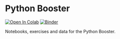 # Python Booster

[![Open In
Colab](https://colab.research.google.com/assets/colab-badge.svg)](https://colab.research.google.com/scm.cms.hu-berlin.de/digital-history/lehre/python-booster)
[![Binder](https://mybinder.org/badge_logo.svg)](https://mybinder.org/v2/gh/https%3A%2F%2Fscm.cms.hu-berlin.de%2Fdigital-history%2Flehre%2Fpython-booster/HEAD)

Notebooks, exercises and data for the Python Booster.

